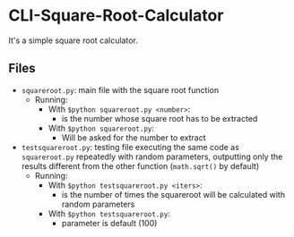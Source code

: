 # CLI-Square-Root-Calculator
It's a simple square root calculator.

## Files
 - `squareroot.py`: main file with the square root function
   - Running:
     - With `$python squareroot.py <number>`:
       - <number> is the number whose square root has to be extracted
     - With `$python squareroot.py`:
       - Will be asked for the number to extract
 - `testsquareroot.py`: testing file executing the same code as `squareroot.py` repeatedly with random parameters, outputting only the results different from the other function (`math.sqrt()` by default)
   - Running:
     - With `$python testsquareroot.py <iters>`:
       - <iters> is the number of times the squareroot will be calculated with random parameters
     - With `$python testsquareroot.py`:
       - <iters> parameter is default (100)
